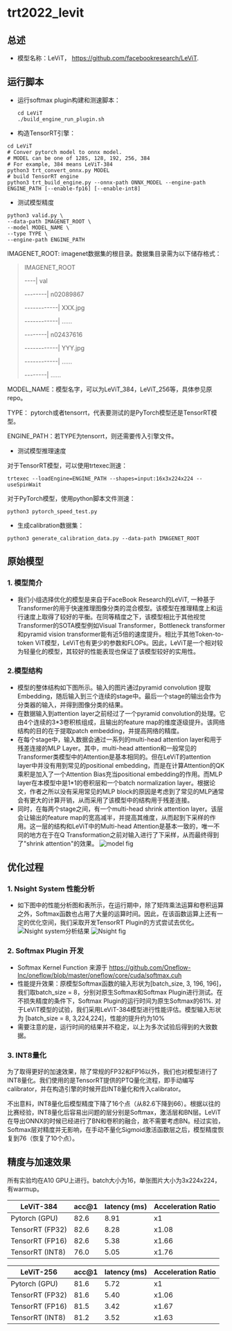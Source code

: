 # trt2022_levit

## 总述

- 模型名称：LeViT， https://github.com/facebookresearch/LeViT. 

## 运行脚本

- 运行softmax plugin构建和测速脚本：
  
  ```shell
  cd LeViT 
  ./build_engine_run_plugin.sh
  ```

- 构造TensorRT引擎：

```shell
cd LeViT
# Conver pytorch model to onnx model.
# MODEL can be one of 128S, 128, 192, 256, 384
# For example, 384 means LeViT-384
python3 trt_convert_onnx.py MODEL
# build TensorRT engine
python3 trt_build_engine.py --onnx-path ONNX_MODEL --engine-path ENGINE_PATH [--enable-fp16] [--enable-int8]
```

- 测试模型精度

```shell
python3 valid.py \
--data-path IMAGENET_ROOT \
--model MODEL_NAME \
--type TYPE \
--engine-path ENGINE_PATH
```

IMAGENET_ROOT: imagenet数据集的根目录。数据集目录需为以下储存格式：

> IMAGENET_ROOT
> 
> ----| val
> 
> --------| n02089867
> 
> ------------| XXX.jpg
> 
> ------------| ......
> 
> --------| n02437616
> 
> ------------| YYY.jpg
> 
> ------------| ......
> 
> --------| ......

MODEL_NAME：模型名字，可以为LeViT_384，LeViT_256等，具体参见原repo。

TYPE： pytorch或者tensorrt，代表要测试的是PyTorch模型还是TensorRT模型。

ENGINE_PATH：若TYPE为tensorrt，则还需要传入引擎文件。

- 测试模型推理速度

对于TensorRT模型，可以使用trtexec测速：

```shell
trtexec --loadEngine=ENGINE_PATH --shapes=input:16x3x224x224 --useSpinWait
```

对于PyTorch模型，使用python脚本文件测速：

```shell
python3 pytorch_speed_test.py
```

- 生成calibration数据集：

```shell
python3 generate_calibration_data.py --data-path IMAGENET_ROOT
```

## 原始模型

### 1. 模型简介

- 我们小组选择优化的模型是来自于FaceBook Research的LeViT, 一种基于Transformer的用于快速推理图像分类的混合模型。该模型在推理精度上和运行速度上取得了较好的平衡。在同等精度之下，该模型相比于其他视觉Transformer的SOTA模型例如Visual Transformer，Bottleneck transformer和pyramid vision transformer能有近5倍的速度提升。相比于其他Token-to-token ViT模型，LeViT也有更少的参数和FLOPs。因此，LeViT是一个相对较为轻量化的模型，其较好的性能表现也保证了该模型较好的实用性。

### 2.模型结构

- 模型的整体结构如下图所示。输入的图片通过pyramid convolution 提取Embedding，随后输入到三个连续的stage中。最后一个stage的输出会作为分类器的输入，并得到图像分类的结果。
- 在数据输入到attention layer之前经过了一个pyramid convolution的处理。它由4个连续的3*3卷积核组成，且输出的feature map的维度逐级提升。该网络结构的目的在于提取patch embedding，并提高网络的精度。
- 在每个stage中，输入数据会通过一系列的multi-head attention layer和用于残差连接的MLP Layer。其中，multi-head attention和一般常见的Transformer类模型中的Attention是基本相同的。但在LeViT的attention layer中并没有用到常见的positional embedding，而是在计算Attention的QK乘积是加入了一个Attention Bias充当positional embedding的作用。而MLP layer在本模型中是1*1的卷积层和一个batch normalization layer。根据论文，作者之所以没有采用常见的MLP block的原因是考虑到了常见的MLP通常会有更大的计算开销，从而采用了该模型中的结构用于残差连接。
- 同时，在每两个stage之间，有一个multi-head shrink attention layer。该层会让输出的feature map的宽高减半，并提高其维度，从而起到下采样的作用。这一层的结构和LeViT中的Multi-head Attention是基本一致的，唯一不同的地方在于在Q Transformation之前对输入进行了下采样，从而最终得到了"shrink attention"的效果。
    ![model fig](imgs/model_structure.png)

## 优化过程

### 1. Nsight System 性能分析

- 如下图中的性能分析图和表所示，在运行期中，除了矩阵乘法运算和卷积运算之外，Softmax函数也占用了大量的运算时间。因此，在该函数运算上还有一定的优化空间，我们采取开发TensorRT Plugin的方式尝试去优化。
  ![Nsight system分析结果](imgs/nsys_table.png)
  ![Nsight fig](imgs/nsys_fig.png)

### 2. Softmax Plugin 开发

- Softmax Kernel Function 来源于 https://github.com/Oneflow-Inc/oneflow/blob/master/oneflow/core/cuda/softmax.cuh 
- 性能提升效果：原模型Softmax函数的输入形状为[batch_size, 3, 196, 196]，我们取batch_size = 8，分别对原生Softmax和Softmax Plugin进行测试。在不损失精度的条件下，Softmax Plugin的运行时间为原生Softmax的61%. 对于LeViT模型的试验，我们采用LeViT-384模型进行性能评估。模型输入形状为 [batch_size = 8, 3,224,224]，性能的提升约为10% 
- 需要注意的是，运行时间的结果并不稳定，以上为多次试验后得到的大致数据。

### 3. INT8量化

为了取得更好的加速效果，除了常规的FP32和FP16以外，我们也对模型进行了INT8量化。我们使用的是TensorRT提供的PTQ量化流程，即手动编写calibrator，并在构造引擎的时候开启INT8量化和传入calibrator。

不出意料，INT8量化后模型精度下降了16个点（从82.6下降到66）。根据以往的比赛经验，INT8量化后容易出问题的层分别是Softmax，激活层和BN层。LeViT在导出ONNX的时候已经进行了BN和卷积的融合，故不需要考虑BN。经过实验，Softmax层对精度并无影响，在手动不量化Sigmoid激活函数层之后，模型精度恢复到76（恢复了10个点）。

## 精度与加速效果

所有实验均在A10 GPU上进行。batch大小为16，单张图片大小为3x224x224，有warmup。

| LeViT-384       | acc@1 | latency (ms) | Acceleration Ratio |
| --------------- | ----- | ------------ | ------------------ |
| Pytorch (GPU)   | 82.6  | 8.91         | x1                 |
| TensorRT (FP32) | 82.6  | 8.28         | x1.08              |
| TensorRT (FP16) | 82.6  | 5.38         | x1.66              |
| TensorRT (INT8) | 76.0  | 5.05         | x1.76              |

| LeViT-256       | acc@1 | latency (ms) | Acceleration Ratio |
| --------------- | ----- | ------------ | ------------------ |
| Pytorch (GPU)   | 81.6  | 5.72         | x1                 |
| TensorRT (FP32) | 81.6  | 5.40         | x1.06              |
| TensorRT (FP16) | 81.5  | 3.42         | x1.67              |
| TensorRT (INT8) | 81.2  | 3.52         | x1.63              |
